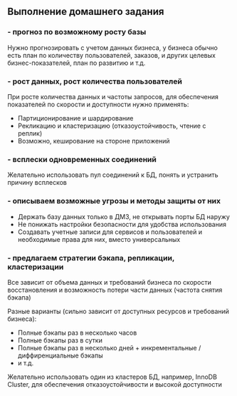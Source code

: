 ## Выполнение домашнего задания

### - прогноз по возможному росту базы

Нужно прогнозировать с учетом данных бизнеса,
у бизнеса обычно есть план по количеству пользователей, заказов,
и других целевых бизнес-показателей, план по развитию и т.д.

### - рост данных, рост количества пользователей

При росте количества данных и частоты запросов,
для обеспечения показателей по скорости и доступности нужно применять:
- Партиционирование и шардирование
- Рекликацию и кластеризацию (отказоустойчивость, чтение с реплик)
- Возможно, кеширование на стороне приложений

### - всплески одновременных соединений

Желательно использовать пул соединений к БД, понять и устранить причину всплесков

### - описываем возможные угрозы и методы защиты от них

- Держать базу данных только в ДМЗ, не открывать порты БД наружу
- Не понижать настройки безопасности для удобства использования
- Создавать учетные записи для сервисов и пользователей и необходимые права для них, вместо универсальных

### - предлагаем стратегии бэкапа, репликации, кластеризации

Все зависит от объема данных и требований бизнеса по скорости восстановления
и возможность потери части данных (частота снятия бэкапа)

Разные варианты (сильно зависит от доступных ресурсов и требований бизнеса):
- Полные бэкапы раз в несколько часов
- Полные бэкапы раз в сутки
- Полные бэкапы раз в несколько дней + инкрементальные / диффиренциальные бэкапы
- и т.д.

Желательно использовать один из кластеров БД, например, InnoDB Cluster,
для обеспечения отказоустойчивости и высокой доступности